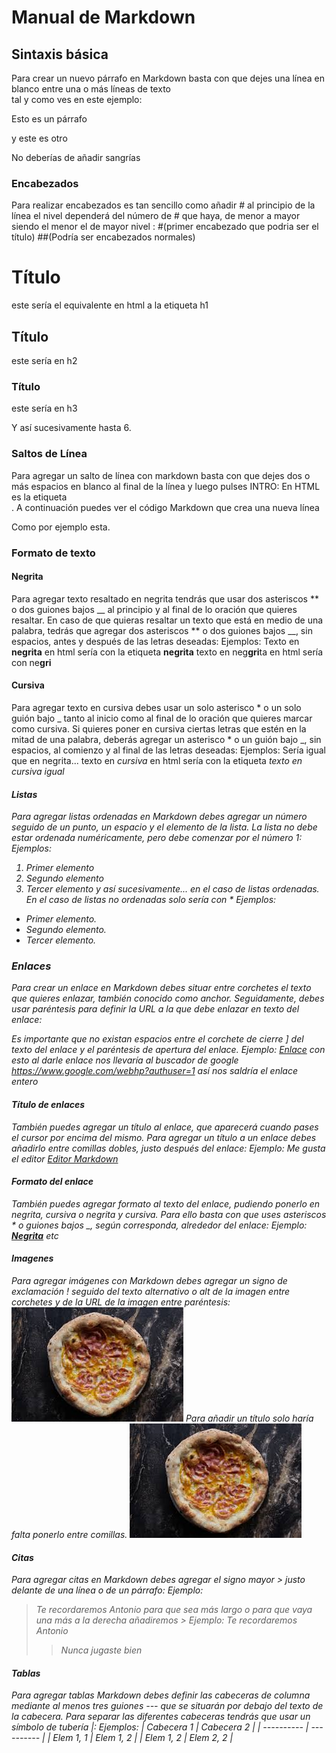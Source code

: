 # Manual de Markdown
## Sintaxis básica
Para crear un nuevo párrafo en Markdown basta con que dejes una línea en blanco entre una o más líneas de texto  
tal y como ves en este ejemplo:

Esto es un párrafo

y este es otro

No deberías de añadir sangrías 

### Encabezados
Para realizar encabezados es tan sencillo como añadir # al principio de la línea
el nivel dependerá del número de # que haya, de menor a mayor siendo el menor
el de mayor nivel : #(primer encabezado que podria ser el título) ##(Podría ser encabezados normales)
# Título 
este sería el equivalente en html a la etiqueta h1
## Título
este sería en h2
### Título
este sería en h3

Y así sucesivamente hasta 6.

### Saltos de Línea
Para agregar un salto de línea con markdown basta con que dejes dos o más espacios en blanco al final de la línea y luego pulses INTRO:
En HTML es la etiqueta <br>. A continuación puedes ver el código Markdown que crea una nueva línea

Como por ejemplo esta.

### Formato de texto

#### Negrita
Para agregar texto resaltado en negrita tendrás que usar dos asteriscos ** o dos guiones bajos __ al principio y al final de lo oración que quieres resaltar.
En caso de que quieras resaltar un texto que está en medio de una palabra, tedrás que agregar dos asteriscos ** o dos guiones bajos __, sin espacios, antes y después de las letras deseadas:
Ejemplos:
Texto en **negrita**  en html sería con la etiqueta <b>negrita</b>
texto en neg**gri**ta en html sería con ne<b>gri</b>
#### Cursiva
Para agregar texto en cursiva debes usar un solo asterisco * o un solo guión bajo _ tanto al inicio como al final de lo oración que quieres marcar como cursiva.
Si quieres poner en cursiva ciertas letras que estén en la mitad de una palabra, deberás agregar un asterisco * o un guión bajo _, sin espacios, al comienzo y al final de las letras deseadas:
Ejemplos:
Sería igual que en negrita...
texto en *cursiva*  en html sería con la etiqueta <em>
texto en *cur*siva igual

#### Listas
Para agregar listas ordenadas en Markdown debes agregar un número seguido de un punto, un espacio y el elemento de la lista. La lista no debe estar ordenada numéricamente, pero debe comenzar por el número 1:
Ejemplos:
1. Primer elemento
2. Segundo elemento
3. Tercer elemento
y así sucesivamente... en el caso de listas ordenadas.
En el caso de listas no ordenadas solo sería con *
Ejemplos:
* Primer elemento.
* Segundo elemento.
* Tercer elemento.
### Enlaces
Para crear un enlace en Markdown debes situar entre corchetes el texto que quieres enlazar, también conocido como anchor. Seguidamente, debes usar paréntesis para definir la URL a la que debe enlazar en texto del enlace:

Es importante que no existan espacios entre el corchete de cierre ] del texto del enlace y el paréntesis de apertura del enlace.
Ejemplo:
[Enlace](https://www.google.com/webhp?authuser=1) con esto al darle enlace nos llevaría al buscador de google
<https://www.google.com/webhp?authuser=1> así nos saldría el enlace entero
#### Título de enlaces
También puedes agregar un título al enlace, que aparecerá cuando pases el cursor por encima del mismo. Para agregar un título a un enlace debes añadirlo entre comillas dobles, justo después del enlace:
Ejemplo:
Me gusta el editor [Editor Markdown](https://editormarkdown.com "Mejor editor Markdown")
#### Formato del enlace
También puedes agregar formato al texto del enlace, pudiendo ponerlo en negrita, cursiva o negrita y cursiva. Para ello basta con que uses asteriscos * o guiones bajos _, según corresponda, alrededor del enlace:
Ejemplo:
**[Negrita](https://neoguias.com)** etc
#### Imagenes
Para agregar imágenes con Markdown debes agregar un signo de exclamación ! seguido del texto alternativo o alt de la imagen entre corchetes y de la URL de la imagen entre paréntesis:
![Imagen de una Pizza](https://github.com/JossleyFVY/Practica-0/blob/main/Archivos/descarga.jpg)
Para añadir un título solo haría falta ponerlo entre comillas.
![Imagen de una Pizza](https://github.com/JossleyFVY/Practica-0/blob/main/Archivos/descarga.jpg "titulo")

#### Citas
Para agregar citas en Markdown debes agregar el signo mayor > justo delante de una línea o de un párrafo:
Ejemplo:
>Te recordaremos Antonio
para que sea más largo o para que vaya una más a la derecha añadiremos >
Ejemplo:
>Te recordaremos Antonio
>
>>Nunca jugaste bien

#### Tablas
Para agregar tablas Markdown debes definir las cabeceras de columna mediante al menos tres guiones --- que se situarán por debajo del texto de la cabecera. Para separar las diferentes cabeceras tendrás que usar un símbolo de tubería |:
Ejemplos:
| Cabecera 1 | Cabecera 2 |
| ---------- | ---------- |
| Elem 1, 1  | Elem 1, 2  |
| Elem 1, 2  | Elem 2, 2  |
